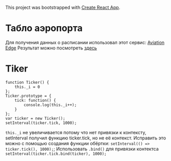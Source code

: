 This project was bootstrapped with [Create React App](https://github.com/facebookincubator/create-react-app).

# Табло аэропорта
Для получения данных о расписании использовал этот сервис: [Aviation Edge](https://aviation-edge.com/developers/)
Результат можно посмотреть [здесь](https://i-obraztcov.github.io/board-flights/)

# Tiker
```
function Ticker() {
    this._i = 0
};
Ticker.prototype = { 
    tick: function() {
        console.log(this._i++); 
    }
};
var ticker = new Ticker();
setInterval(ticker.tick, 1000);
```
```this._i``` не увеличивается потому что нет привязки к контексту, setInterval получил функцию ticker.tick, но не её контекст.
Исправить это можно с помощью создания функции обёртки: ```setInterval(() => ticker.tick(), 1000);```;
Использовать ```.bind()``` для привязки контектса ```setInterval(ticker.tick.bind(ticker), 1000);```
